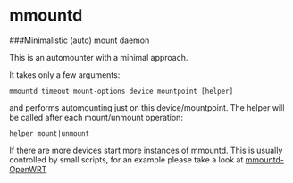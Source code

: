 # mmountd
###Minimalistic (auto) mount daemon

This is an automounter with a minimal approach.

It takes only a few arguments:

`mmountd timeout mount-options device mountpoint [helper]`

and performs automounting just on this device/mountpoint.
The helper will be called after each mount/unmount operation:

`helper mount|unmount`


If there are more devices start more instances of mmountd.
This is usually controlled by small scripts, for an example
please take a look at [mmountd-OpenWRT](https://github.com/stagprom/mmountd-OpenWRT)
